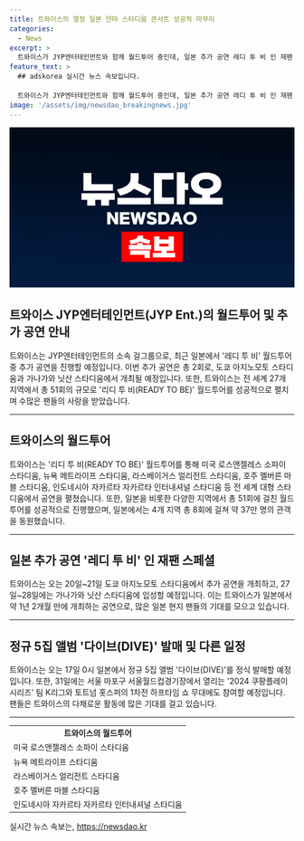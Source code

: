 ```yaml
---
title: 트와이스의 열정 일본 얀마 스타디움 콘서트 성공적 마무리
categories:
  - News
excerpt: >
  트와이스가 JYP엔터테인먼트와 함께 월드투어 중인데, 일본 추가 공연 레디 투 비 인 재팬 스페셜을 진행한다. 20일~21일엔 도쿄 아지노모토 스타디움에서, 27일~28일에는 가나가와 닛산 스타디움에서 공연 예정인데, 이번 투어는 전 세계 27개 지역 51회에 이르는 대규모이며, 지난해 일본에서만 8회 공연으로 37만 명의 관객을 동원하기도 했고, 정규 5집 앨범 다이브도 발매하며 더욱 활발한 활동을 이어가고 있다. 그리고 K리그와 토트넘 홋스퍼의 1차전 하프타임 쇼에도 출연 예정이다.
feature_text: >
  ## adskorea 실시간 뉴스 속보입니다.

  트와이스가 JYP엔터테인먼트와 함께 월드투어 중인데, 일본 추가 공연 레디 투 비 인 재팬 스페셜을 진행한다. 20일~21일엔 도쿄 아지노모토 스타디움에서, 27일~28일에는 가나가와 닛산 스타디움에서 공연 예정인데, 이번 투어는 전 세계 27개 지역 51회에 이르는 대규모이며, 지난해 일본에서만 8회 공연으로 37만 명의 관객을 동원하기도 했고, 정규 5집 앨범 다이브도 발매하며 더욱 활발한 활동을 이어가고 있다. 그리고 K리그와 토트넘 홋스퍼의 1차전 하프타임 쇼에도 출연 예정이다.
image: '/assets/img/newsdao_breakingnews.jpg'
---
```


<p><img src="/assets/img/newsdao_breakingnews.jpg" alt="adskorea 속보" /></p>

<h2>트와이스 JYP엔터테인먼트(JYP Ent.)의 월드투어 및 추가 공연 안내</h2>

<p data-ke-size="size16">트와이스는 JYP엔터테인먼트의 소속 걸그룹으로, 최근 일본에서 '레디 투 비' 월드투어 중 추가 공연을 진행할 예정입니다. 이번 추가 공연은 총 2회로, 도쿄 아지노모토 스타디움과 가나가와 닛산 스타디움에서 개최될 예정입니다. 또한, 트와이스는 전 세계 27개 지역에서 총 51회의 규모로 '리디 투 비(READY TO BE)' 월드투어를 성공적으로 펼치며 수많은 팬들의 사랑을 받았습니다.</p>

<hr>

<h2 data-ke-size="size26">트와이스의 월드투어</h2>

<p data-ke-size="size16">트와이스는 '리디 투 비(READY TO BE)' 월드투어를 통해 미국 로스앤젤레스 소파이 스타디움, 뉴욕 메트라이프 스타디움, 라스베이거스 얼리전트 스타디움, 호주 멜버른 마블 스타디움, 인도네시아 자카르타 자카르타 인터내셔널 스타디움 등 전 세계 대형 스타디움에서 공연을 펼쳤습니다. 또한, 일본을 비롯한 다양한 지역에서 총 51회에 걸친 월드투어를 성공적으로 진행했으며, 일본에서는 4개 지역 총 8회에 걸쳐 약 37만 명의 관객을 동원했습니다.</p>

<hr>

<h2 data-ke-size="size26">일본 추가 공연 '레디 투 비' 인 재팬 스페셜</h2>

<p data-ke-size="size16">트와이스는 오는 20일~21일 도쿄 아지노모토 스타디움에서 추가 공연을 개최하고, 27일~28일에는 가나가와 닛산 스타디움에 입성할 예정입니다. 이는 트와이스가 일본에서 약 1년 2개월 만에 개최하는 공연으로, 많은 일본 현지 팬들의 기대를 모으고 있습니다.</p>

<hr>

<h2 data-ke-size="size26">정규 5집 앨범 '다이브(DIVE)' 발매 및 다른 일정</h2>

<p data-ke-size="size16">트와이스는 오는 17일 0시 일본에서 정규 5집 앨범 '다이브(DIVE)'를 정식 발매할 예정입니다. 또한, 31일에는 서울 마포구 서울월드컵경기장에서 열리는 '2024 쿠팡플레이 시리즈' 팀 K리그와 토트넘 홋스퍼의 1차전 하프타임 쇼 무대에도 참여할 예정입니다. 팬들은 트와이스의 다채로운 활동에 많은 기대를 걸고 있습니다.</p>

<hr>

<table>
    <tr>
        <td style="text-align: center; height: 17px;"><b>트와이스의 월드투어</b></td>
    </tr>
    <tr>
        <td style="text-align: left; height: 17px;">미국 로스앤젤레스 소파이 스타디움</td>
    </tr>
    <tr>
        <td style="text-align: left; height: 17px;">뉴욕 메트라이프 스타디움</td>
    </tr>
    <tr>
        <td style="text-align: left; height: 17px;">라스베이거스 얼리전트 스타디움</td>
    </tr>
    <tr>
        <td style="text-align: left; height: 17px;">호주 멜버른 마블 스타디움</td>
    </tr>
    <tr>
        <td style="text-align: left; height: 17px;">인도네시아 자카르타 자카르타 인터내셔널 스타디움</td>
    </tr>
</table>
실시간 뉴스 속보는, <a href="https://newsdao.kr" rel="dofollow">https://newsdao.kr</a>



